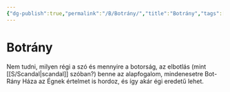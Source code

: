 ```yaml
---
{"dg-publish":true,"permalink":"/B/Botrány/","title":"Botrány","tags":["formatlooksokayonsmallerfiles"]}
---
```



# Botrány

Nem tudni, milyen régi a szó és mennyire a botorság, az elbotlás (mint [[S/Scandal\|scandal]] szóban?) benne az alapfogalom, mindenesetre Bot-Rány Háza az Égnek értelmet is hordoz, és így akár égi eredetű lehet.  